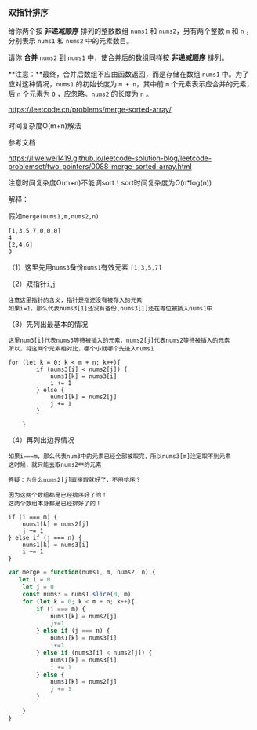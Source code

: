 ### 双指针排序

给你两个按 **非递减顺序** 排列的整数数组 `nums1` 和 `nums2`，另有两个整数 `m` 和 `n` ，分别表示 `nums1` 和 `nums2` 中的元素数目。

请你 **合并** `nums2` 到 `nums1` 中，使合并后的数组同样按 **非递减顺序** 排列。

**注意：**最终，合并后数组不应由函数返回，而是存储在数组 `nums1` 中。为了应对这种情况，`nums1` 的初始长度为 `m + n`，其中前 `m` 个元素表示应合并的元素，后 `n` 个元素为 `0` ，应忽略。`nums2` 的长度为 `n` 。

https://leetcode.cn/problems/merge-sorted-array/

时间复杂度O(m+n)解法



参考文档

https://liweiwei1419.github.io/leetcode-solution-blog/leetcode-problemset/two-pointers/0088-merge-sorted-array.html



注意时间复杂度O(m+n)不能调sort！sort时间复杂度为O(n*log(n))

解释：

假如`merge(nums1,m,nums2,n)`

```
[1,3,5,7,0,0,0]
4
[2,4,6]
3
```

（1）这里先用`nums3`备份`nums1`有效元素 `[1,3,5,7]`

（2）双指针`i`,`j`

```
注意这里指针的含义，指针是指还没有被存入的元素
如果i=1，那么代表nums3[1]还没有备份,nums3[1]还在等位被插入nums1中
```

（3）先列出最基本的情况

```
这里num3[i]代表nums3等待被插入的元素，nums2[j]代表nums2等待被插入的元素
所以，将这两个元素相对比，哪个小就哪个先进入nums1
```



```
for (let k = 0; k < m + n; k++){
		if (nums3[i] < nums2[j]) {
			nums1[k] = nums3[i]
			i += 1
		} else {
			nums1[k] = nums2[j]
			j += 1
		}
		
	}
```

（4）再列出边界情况

```
如果i===m，那么代表num3中的元素已经全部被取完，所以nums3[m]注定取不到元素
这时候，就只能去取nums2中的元素
```

```
答疑：为什么nums2[j]直接取就好了，不用排序？

因为这两个数组都是已经排序好了的！
这两个数组本身都是已经排好了的！
```



```
if (i === m) {
    nums1[k] = nums2[j]
	j += 1
} else if (j === n) {
	nums1[k] = nums3[i]
	i += 1
}
```



```js
var merge = function(nums1, m, nums2, n) {
   let i = 0
	let j = 0
	const nums3 = nums1.slice(0, m)
	for (let k = 0; k < m + n; k++){
		if (i === m) {
			nums1[k] = nums2[j]
            j+=1
		} else if (j === n) {
			nums1[k] = nums3[i]
            i+=1
		} else if (nums3[i] < nums2[j]) {
			nums1[k] = nums3[i]
			i += 1
		} else {
			nums1[k] = nums2[j]
			j += 1
		}
		
	}
}
```

